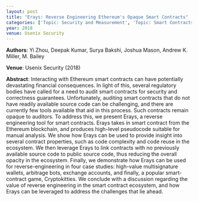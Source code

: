 ```yaml
---
layout: post
title: "Erays: Reverse Engineering Ethereum's Opaque Smart Contracts"
categories: ['Topic: Security and Measurement', 'Topic: Smart Contracts', '2018', 'Venue: Usenix Security']
year: 2018
venue: Usenix Security
---
```

**Authors**: Yi Zhou, Deepak Kumar, Surya Bakshi, Joshua Mason, Andrew K. Miller, M. Bailey

**Venue**: Usenix Security (2018)

**Abstract**: Interacting with Ethereum smart contracts can have potentially devastating financial consequences. In light of this, several regulatory bodies have called for a need to audit smart contracts for security and correctness guarantees. Unfortunately, auditing smart contracts that do not have readily available source code can be challenging, and there are currently few tools available that aid in this process. Such contracts remain opaque to auditors. To address this, we present Erays, a reverse engineering tool for smart contracts. Erays takes in smart contract from the Ethereum blockchain, and produces high-level pseudocode suitable for manual analysis. We show how Erays can be used to provide insight into several contract properties, such as code complexity and code reuse in the ecosystem. We then leverage Erays to link contracts with no previously available source code to public source code, thus reducing the overall opacity in the ecosystem. Finally, we demonstrate how Erays can be used for reverse-engineering in four case studies: high-value multisignature wallets, arbitrage bots, exchange accounts, and finally, a popular smart-contract game, Cryptokitties. We conclude with a discussion regarding the value of reverse engineering in the smart contract ecosystem, and how Erays can be leveraged to address the challenges that lie ahead.
